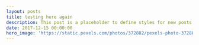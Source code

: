 ```yaml
---
layout: posts
title: testing here again
description: This post is a placeholder to define styles for new posts to be built off of.
date: 2017-12-15 00:00:00
hero_image: 'https://static.pexels.com/photos/372882/pexels-photo-372882.jpeg'
---
```

